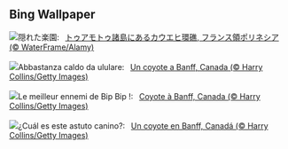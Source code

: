 ## Bing Wallpaper
![](https://www.bing.com/th?id=OHR.Atoll_JA-JP8732763114_UHD.jpg&w=1000)隠れた楽園:&nbsp;&ensp;[トゥアモトゥ諸島にあるカウエヒ環礁, フランス領ポリネシア (© WaterFrame/Alamy)](https://www.bing.com/th?id=OHR.Atoll_JA-JP8732763114_UHD.jpg)
<br><br/>
![](https://www.bing.com/th?id=OHR.CoyoteBanff_IT-IT2529436922_UHD.jpg&w=1000)Abbastanza caldo da ululare:&nbsp;&ensp;[Un coyote a Banff, Canada (© Harry Collins/Getty Images)](https://www.bing.com/th?id=OHR.CoyoteBanff_IT-IT2529436922_UHD.jpg)
<br><br/>
![](https://www.bing.com/th?id=OHR.CoyoteBanff_FR-FR4984806037_UHD.jpg&w=1000)Le meilleur ennemi de Bip Bip !:&nbsp;&ensp;[Coyote à Banff, Canada (© Harry Collins/Getty Images)](https://www.bing.com/th?id=OHR.CoyoteBanff_FR-FR4984806037_UHD.jpg)
<br><br/>
![](https://www.bing.com/th?id=OHR.CoyoteBanff_ES-ES5413226119_UHD.jpg&w=1000)¿Cuál es este astuto canino?:&nbsp;&ensp;[Un coyote en Banff, Canadá (© Harry Collins/Getty Images)](https://www.bing.com/th?id=OHR.CoyoteBanff_ES-ES5413226119_UHD.jpg)
<br><br/>
